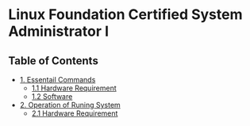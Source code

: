 # Linux Foundation Certified System  Administrator I
## Table of Contents <!-- omit in toc -->
<!-- toc -->
<!-- vim-markdown-toc GFM -->
- [1. Essentail Commands](#1-Essentail-Commands)
  - [1.1	Hardware Requirement](#11-hardware-requirement)
  - [1.2	Software](#12-software)
- [2. Operation of Runing System](2-Operation-of-Runing-System)
  - [2.1	Hardware Requirement](#2.1-hardware-requirement)